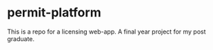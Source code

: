 # permit-platform
This is a repo for a licensing web-app. A final year project for my post graduate.
